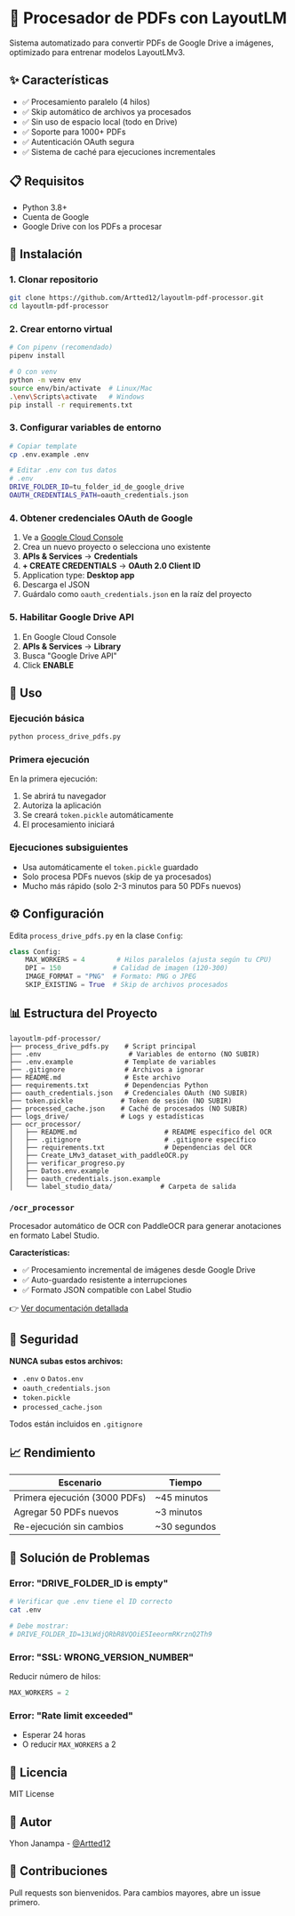 # 🎯 Procesador de PDFs con LayoutLM

Sistema automatizado para convertir PDFs de Google Drive a imágenes, optimizado para entrenar modelos LayoutLMv3.

## ✨ Características

- ✅ Procesamiento paralelo (4 hilos)
- ✅ Skip automático de archivos ya procesados
- ✅ Sin uso de espacio local (todo en Drive)
- ✅ Soporte para 1000+ PDFs
- ✅ Autenticación OAuth segura
- ✅ Sistema de caché para ejecuciones incrementales

## 📋 Requisitos

- Python 3.8+
- Cuenta de Google
- Google Drive con los PDFs a procesar

## 🚀 Instalación

### 1. Clonar repositorio
```bash
git clone https://github.com/Artted12/layoutlm-pdf-processor.git
cd layoutlm-pdf-processor
```

### 2. Crear entorno virtual
```bash
# Con pipenv (recomendado)
pipenv install

# O con venv
python -m venv env
source env/bin/activate  # Linux/Mac
.\env\Scripts\activate   # Windows
pip install -r requirements.txt
```

### 3. Configurar variables de entorno
```bash
# Copiar template
cp .env.example .env

# Editar .env con tus datos
# .env
DRIVE_FOLDER_ID=tu_folder_id_de_google_drive
OAUTH_CREDENTIALS_PATH=oauth_credentials.json
```

### 4. Obtener credenciales OAuth de Google

1. Ve a [Google Cloud Console](https://console.cloud.google.com)
2. Crea un nuevo proyecto o selecciona uno existente
3. **APIs & Services** → **Credentials**
4. **+ CREATE CREDENTIALS** → **OAuth 2.0 Client ID**
5. Application type: **Desktop app**
6. Descarga el JSON
7. Guárdalo como `oauth_credentials.json` en la raíz del proyecto

### 5. Habilitar Google Drive API

1. En Google Cloud Console
2. **APIs & Services** → **Library**
3. Busca "Google Drive API"
4. Click **ENABLE**

## 📖 Uso

### Ejecución básica
```bash
python process_drive_pdfs.py
```

### Primera ejecución

En la primera ejecución:
1. Se abrirá tu navegador
2. Autoriza la aplicación
3. Se creará `token.pickle` automáticamente
4. El procesamiento iniciará

### Ejecuciones subsiguientes

- Usa automáticamente el `token.pickle` guardado
- Solo procesa PDFs nuevos (skip de ya procesados)
- Mucho más rápido (solo 2-3 minutos para 50 PDFs nuevos)

## ⚙️ Configuración

Edita `process_drive_pdfs.py` en la clase `Config`:
```python
class Config:
    MAX_WORKERS = 4        # Hilos paralelos (ajusta según tu CPU)
    DPI = 150             # Calidad de imagen (120-300)
    IMAGE_FORMAT = "PNG"  # Formato: PNG o JPEG
    SKIP_EXISTING = True  # Skip de archivos procesados
```

## 📊 Estructura del Proyecto
```
layoutlm-pdf-processor/
├── process_drive_pdfs.py    # Script principal
├── .env                      # Variables de entorno (NO SUBIR)
├── .env.example             # Template de variables
├── .gitignore               # Archivos a ignorar
├── README.md                # Este archivo
├── requirements.txt         # Dependencias Python
├── oauth_credentials.json   # Credenciales OAuth (NO SUBIR)
├── token.pickle            # Token de sesión (NO SUBIR)
├── processed_cache.json    # Caché de procesados (NO SUBIR)
├── logs_drive/             # Logs y estadísticas
├── ocr_processor/                     
│   ├── README.md                      # README específico del OCR
│   ├── .gitignore                     # .gitignore específico 
│   ├── requirements.txt               # Dependencias del OCR
│   ├── Create_LMv3_dataset_with_paddleOCR.py
│   ├── verificar_progreso.py
│   ├── Datos.env.example
│   ├── oauth_credentials.json.example
│   └── label_studio_data/            # Carpeta de salida
```

### `/ocr_processor`
Procesador automático de OCR con PaddleOCR para generar anotaciones en formato Label Studio.

**Características:**
- ✅ Procesamiento incremental de imágenes desde Google Drive
- ✅ Auto-guardado resistente a interrupciones
- ✅ Formato JSON compatible con Label Studio

👉 [Ver documentación detallada](./ocr_processor/README.md)


## 🔐 Seguridad

**NUNCA subas estos archivos:**
- `.env` o `Datos.env`
- `oauth_credentials.json`
- `token.pickle`
- `processed_cache.json`

Todos están incluidos en `.gitignore`

## 📈 Rendimiento

| Escenario | Tiempo |
|-----------|--------|
| Primera ejecución (3000 PDFs) | ~45 minutos |
| Agregar 50 PDFs nuevos | ~3 minutos |
| Re-ejecución sin cambios | ~30 segundos |

## 🐛 Solución de Problemas

### Error: "DRIVE_FOLDER_ID is empty"
```bash
# Verificar que .env tiene el ID correcto
cat .env

# Debe mostrar:
# DRIVE_FOLDER_ID=13LWdjQRbR8VQOiE5IeeormRKrznQ2Th9
```

### Error: "SSL: WRONG_VERSION_NUMBER"

Reducir número de hilos:
```python
MAX_WORKERS = 2
```

### Error: "Rate limit exceeded"

- Esperar 24 horas
- O reducir `MAX_WORKERS` a 2

## 📝 Licencia

MIT License

## 👤 Autor

Yhon Janampa - [@Artted12](https://github.com/Artted12)

## 🤝 Contribuciones

Pull requests son bienvenidos. Para cambios mayores, abre un issue primero.